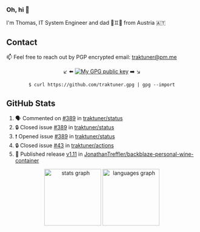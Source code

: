 ### Oh, hi 👋

I'm Thomas, IT System Engineer and dad 👶♊️👶 from Austria 🇦🇹

<!--
**traktuner/traktuner** is a ✨ _special_ ✨ repository because its `README.md` (this file) appears on your GitHub profile.

Here are some ideas to get you started:

- 🔭 I’m currently working on ...
- 🌱 I’m currently learning ...
- 👯 I’m looking to collaborate on ...
- 🤔 I’m looking for help with ...
- 💬 Ask me about ...
- 📫 How to reach me: ...
- 😄 Pronouns: ...
- ⚡ Fun fact: ...
-->

## Contact
📫 Feel free to reach out by PGP encrypted email:
traktuner@pm.me

<div align="center" markdown="1">

↙️ ⬅️ [![My GPG public key](https://img.shields.io/badge/PGP%20public%20key-6D4AFF?style=for-the-badge)](https://github.com/traktuner.gpg) ➡️ ↘️

```shell
$ curl https://github.com/traktuner.gpg | gpg --import
```

</div>

## GitHub Stats
<!--START_SECTION:activity-->
1. 🗣 Commented on [#389](https://github.com/traktuner/status/issues/389#issuecomment-2192657434) in [traktuner/status](https://github.com/traktuner/status)
2. 🔒 Closed issue [#389](https://github.com/traktuner/status/issues/389) in [traktuner/status](https://github.com/traktuner/status)
3. ❗ Opened issue [#389](https://github.com/traktuner/status/issues/389) in [traktuner/status](https://github.com/traktuner/status)
4. 🔒 Closed issue [#43](https://github.com/traktuner/actions/issues/43) in [traktuner/actions](https://github.com/traktuner/actions)
5. 🚀 Published release [v1.11](https://github.com/JonathanTreffler/backblaze-personal-wine-container/releases/tag/v1.11) in [JonathanTreffler/backblaze-personal-wine-container](https://github.com/JonathanTreffler/backblaze-personal-wine-container)
<!--END_SECTION:activity-->

<div align="center">
  <img src="https://github-readme-stats.vercel.app/api?username=traktuner&hide_title=false&hide_rank=false&show_icons=true&include_all_commits=true&count_private=true&disable_animations=false&theme=dracula&locale=en&hide_border=false&order=1" height="150" alt="stats graph"  />
  <img src="https://github-readme-stats.vercel.app/api/top-langs?username=traktuner&locale=en&hide_title=false&layout=compact&card_width=320&langs_count=5&theme=dracula&hide_border=false&order=2" height="150" alt="languages graph"  />
</div>
